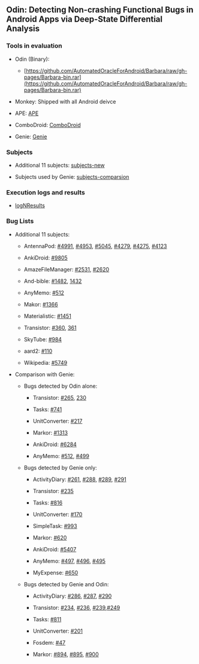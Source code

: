 ## Odin: Detecting Non-crashing Functional Bugs in Android Apps via Deep-State Differential Analysis


### Tools in evaluation

- Odin (Binary):

	* [https://github.com/AutomatedOracleForAndroid/Barbara/raw/gh-pages/Barbara-bin.rar](https://github.com/AutomatedOracleForAndroid/Barbara/raw/gh-pages/Barbara-bin.rar)

- Monkey: Shipped with all Android deivce

- APE: [APE](http://gutianxiao.com/ape/)

- ComboDroid: [ComboDroid](https://github.com/the-themis-benchmarks/combodroid)

- Genie: [Genie](https://github.com/tingsu)

### Subjects

- Additional 11 subjects: [subjects-new](https://1drv.ms/u/s!Ap89R8sDM76GpPcXtXgMl5d-btW22w?e=N3pHeu)

- Subjects used by Genie: [subjects-comparsion](https://1drv.ms/u/s!Ap89R8sDM76GpPcWN9RcFMWcTw-Skw?e=frcdsD)

### Execution logs and results

- [logNResults](https://1drv.ms/u/s!Ap89R8sDM76GpPcWN9RcFMWcTw-Skw?e=frcdsD)

### Bug Lists

- Additional 11 subjects:

	* AntennaPod: [#4991](https://github.com/AntennaPod/AntennaPod/issues/4991
), [#4953](https://github.com/AntennaPod/AntennaPod/issues/4953
), [#5045](https://github.com/AntennaPod/AntennaPod/issues/5045
), [#4279](https://github.com/AntennaPod/AntennaPod/issues/4279
), [#4275](https://github.com/AntennaPod/AntennaPod/issues/4275
), [#4123](https://github.com/AntennaPod/AntennaPod/issues/4123
)

	* AnkiDroid: [#9805](https://github.com/ankidroid/Anki-Android/issues/9085
)

	* AmazeFileManager: [#2531](https://github.com/TeamAmaze/AmazeFileManager/issues/2531), [#2620](https://github.com/TeamAmaze/AmazeFileManager/issues/2620)

	* And-bible: [#1482](https://github.com/AndBible/and-bible/issues/1482
), [1432](https://github.com/AndBible/and-bible/issues/1432
)

	* AnyMemo: [#512](https://github.com/helloworld1/AnyMemo/issues/512
)

	* Makor: [#1366](https://github.com/gsantner/markor/issues/1366
)

	* Materialistic: [#1451](https://github.com/hidroh/materialistic/issues/1451)

	* Transistor: [#360](https://github.com/y20k/transistor/issues/360
), [361](https://github.com/y20k/transistor/issues/361
)

	* SkyTube: [#984](https://github.com/SkyTubeTeam/SkyTube/issues/984
)

	* aard2: [#110](https://github.com/itkach/aard2-android/issues/110
)

	* Wikipedia: [#5749](https://github.com/wikimedia/apps-android-wikipedia/commit/ab18c853b50ede7fae55b5a1803c57e9c6f606e8)

- Comparison with Genie:

	* Bugs detected by Odin alone:

		- Transistor: [#265](https://github.com/y20k/transistor/issues/265), [230](https://github.com/y20k/transistor/issues/230)

		- Tasks: [#741](https://github.com/tasks/tasks/issues/741)

		- UnitConverter: [#217](https://github.com/physphil/UnitConverterUltimate/issues/217)

		- Markor: [#1313](https://github.com/gsantner/markor/pull/1313)

		- AnkiDroid: [#6284](https://github.com/ankidroid/Anki-Android/issues/6284)

		- AnyMemo: [#512](https://github.com/helloworld1/AnyMemo/issues/512), [#499](https://github.com/helloworld1/AnyMemo/issues/499)

	* Bugs detected by Genie only:

		- ActivityDiary: [#261](https://github.com/ramack/ActivityDiary/issues/261), [#288](https://github.com/ramack/ActivityDiary/issues/288), [#289](https://github.com/ramack/ActivityDiary/issues/289), [#291](https://github.com/ramack/ActivityDiary/issues/291)

		- Transistor: [#235](https://github.com/y20k/transistor/issues/235)

		- Tasks: [#816](https://github.com/tasks/tasks/issues/816)

		- UnitConverter: [#170](https://github.com/physphil/UnitConverterUltimate/issues/170)

		- SimpleTask: [#993](https://github.com/mpcjanssen/simpletask-android/issues/993)

		- Markor: [#620](https://github.com/gsantner/markor/issues/620)

		- AnkiDroid: [#5407](https://github.com/ankidroid/Anki-Android/issues/5407)

		- AnyMemo: [#497](https://github.com/helloworld1/AnyMemo/issues/497), [#496](https://github.com/helloworld1/AnyMemo/issues/496), [#495](https://github.com/helloworld1/AnyMemo/issues/495)

		- MyExpense: [#650](https://github.com/mtotschnig/MyExpenses/issues/650)

	* Bugs detected by Genie and Odin:

		- ActivityDiary: [#286](https://github.com/ramack/ActivityDiary/issues/286), [#287](https://github.com/ramack/ActivityDiary/issues/287), [#290](https://github.com/ramack/ActivityDiary/issues/290)

		- Transistor: [#234](https://github.com/y20k/transistor/issues/234), [#236](https://github.com/y20k/transistor/issues/236), [#239](https://github.com/y20k/transistor/issues/239),[#249](https://github.com/y20k/transistor/issues/249)

		- Tasks: [#811](https://github.com/tasks/tasks/issues/811)

		- UnitConverter: [#201](https://github.com/physphil/UnitConverterUltimate/issues/201)

		- Fosdem: [#47](https://github.com/cbeyls/fosdem-companion-android/issues/47)

		- Markor: [#894](https://github.com/gsantner/markor/issues/894), [#895](https://github.com/gsantner/markor/issues/895), [#900](https://github.com/gsantner/markor/issues/900)
